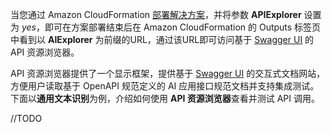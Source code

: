 当您通过 Amazon CloudFormation [部署解决方案](deployment.md#amazon-cloudformation)，并将参数 **APIExplorer** 设置为 *yes*，即可在方案部署结束后在 Amazon CloudFormation 的 Outputs 标签页中看到以 **AIExplorer** 为前缀的URL，通过该URL即可访问基于 [Swagger UI](https://swagger.io/tools/swagger-ui/) 的API 资源浏览器。

API 资源浏览器提供了一个显示框架，提供基于 [Swagger UI](https://swagger.io/tools/swagger-ui/) 的交互式文档网站，方便用户读取基于 OpenAPI 规范定义的 AI 应用接口规范文档并支持集成测试。下面以**通用文本识别**为例，介绍如何使用 **API 资源浏览器**查看并测试 API 调用。

//TODO